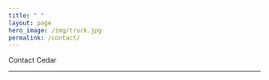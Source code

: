 ```yaml
---
title: " "
layout: page
hero_image: /img/truck.jpg
permalink: /contact/
---
```


<div class="container is-max-desktop">
	<p class="title is-2">Contact Cedar</p>
</div>

<div class="container is-max-desktop">
	<hr>
</div>
